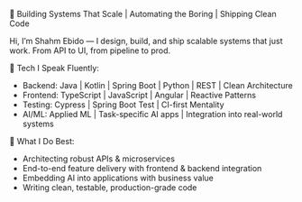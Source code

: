 🚀 Building Systems That Scale | Automating the Boring | Shipping Clean Code

Hi, I’m Shahm Ebido — I design, build, and ship scalable systems that just work. From API to UI, from pipeline to prod.

🔧 Tech I Speak Fluently:

- Backend: Java | Kotlin | Spring Boot | Python | REST | Clean Architecture
- Frontend: TypeScript | JavaScript | Angular | Reactive Patterns
- Testing: Cypress | Spring Boot Test | CI-first Mentality
- AI/ML: Applied ML | Task-specific AI apps | Integration into real-world systems

 💼 What I Do Best:
 
- Architecting robust APIs & microservices
- End-to-end feature delivery with frontend & backend integration
- Embedding AI into applications with business value
- Writing clean, testable, production-grade code
